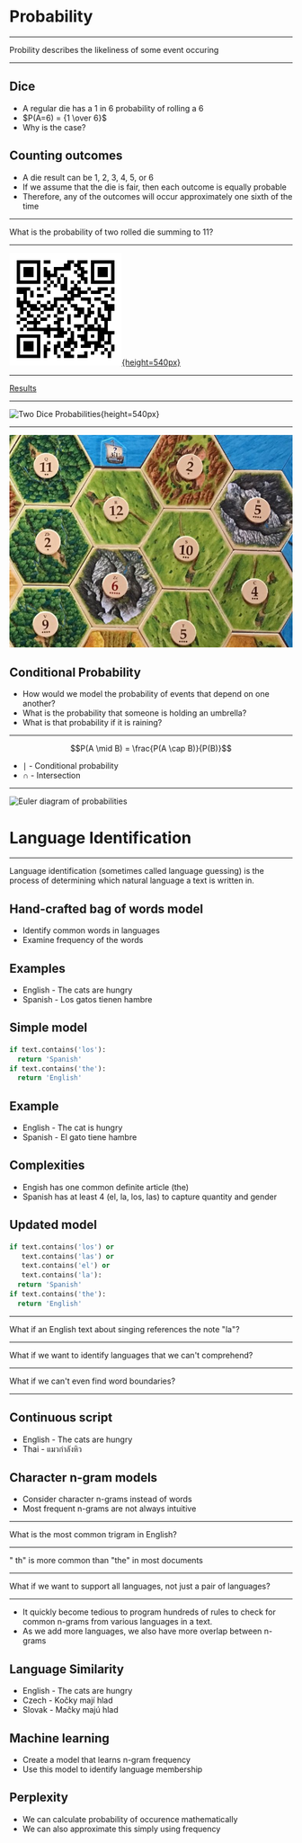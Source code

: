 Probability
===========

---

Probility describes the likeliness of some event occuring

---

Dice
----

- A regular die has a 1 in 6 probability of rolling a 6
- $P(A=6) = {1 \over 6}$
- Why is the case?

Counting outcomes
-----------------

- A die result can be 1, 2, 3, 4, 5, or 6
- If we assume that the die is fair, then each outcome is equally probable
- Therefore, any of the outcomes will occur approximately one sixth of the time

---

What is the probability of two rolled die summing to 11?

---

[![Dice Result Form](media/dice-qr.png){height=540px}](https://docs.google.com/forms/d/e/1FAIpQLSe2fOdJf-wUgChMLChcYK2_VMxdc1dYitA7q8-NYSjqQUA-yQ/viewform?usp=sf_link)

---

[Results](https://docs.google.com/spreadsheets/d/1gf6t0-jj1JqtyaUQADxEyeL5Z3HFB9D80xC0eS_iQlw/edit)

---

![Two Dice Probabilities](https://upload.wikimedia.org/wikipedia/commons/1/12/Dice_Distribution_%28bar%29.svg){height=540px}

---

![Cataan Probabilities](media/cataan.jpg)

Conditional Probability
-----------------------

- How would we model the probability of events that depend on one another?
- What is the probability that someone is holding an umbrella?
- What is that probability if it is raining?

---

$$P(A \mid B) = \frac{P(A \cap B)}{P(B)}$$

- $\mid$ - Conditional probability
- $\cap$ - Intersection

---

![Euler diagram of probabilities](https://upload.wikimedia.org/wikipedia/commons/9/9b/Conditional_probability.svg)

Language Identification
=======================

---

Language identification (sometimes called language guessing) is the process of determining which natural language a text is written in.

Hand-crafted bag of words model
-------------------------------

- Identify common words in languages
- Examine frequency of the words

Examples
--------

- English - The cats are hungry
- Spanish - Los gatos tienen hambre

Simple model
------------

```python
if text.contains('los'):
  return 'Spanish'
if text.contains('the'):
  return 'English'
```

Example
-------

- English - The cat is hungry
- Spanish - El gato tiene hambre

Complexities
------------

- Engish has one common definite article (the)
- Spanish has at least 4 (el, la, los, las) to capture quantity and gender

Updated model
------------

```python
if text.contains('los') or
   text.contains('las') or
   text.contains('el') or
   text.contains('la'):
  return 'Spanish'
if text.contains('the'):
  return 'English'
```

---

What if an English text about singing references the note "la"?

---

What if we want to identify languages that we can't comprehend?

---

What if we can't even find word boundaries?

---

Continuous script
-----------------

- English - The cats are hungry
- Thai - แมวกำลังหิว

Character n-gram models
-----------------------

- Consider character n-grams instead of words
- Most frequent n-grams are not always intuitive

---

What is the most common trigram in English?

---

" th" is more common than "the" in most documents

---

What if we want to support all languages, not just a pair of languages?

---

- It quickly become tedious to program hundreds of rules to check for common n-grams from various languages in a text.
- As we add more languages, we also have more overlap between n-grams

Language Similarity
-------------------

- English - The cats are hungry
- Czech - Kočky mají hlad
- Slovak - Mačky majú hlad 

Machine learning
----------------

- Create a model that learns n-gram frequency
- Use this model to identify language membership

Perplexity
----------

- We can calculate probability of occurence mathematically
- We can also approximate this simply using frequency
